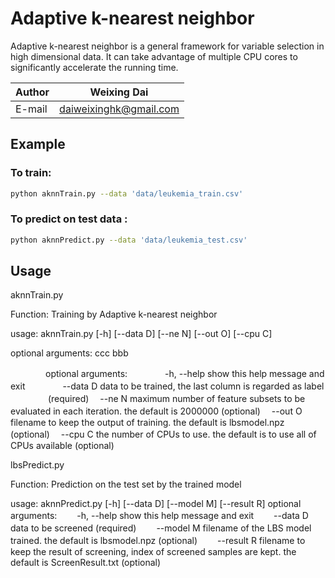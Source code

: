 # Adaptive k-nearest neighbor

Adaptive k-nearest neighbor is a general framework for variable selection in high dimensional data. It can take advantage of multiple CPU cores to significantly accelerate the running time.

|Author|Weixing Dai|
|---|---
|E-mail|daiweixinghk@gmail.com

## Example

### To train:

```Bash
python aknnTrain.py --data 'data/leukemia_train.csv'
```

### To predict on test data :

```Bash
python aknnPredict.py --data 'data/leukemia_test.csv'
```

## Usage

aknnTrain.py

Function: Training by Adaptive k-nearest neighbor

usage: aknnTrain.py [-h] [--data D] [--ne N] [--out O] [--cpu C]

optional arguments:
         ccc
         bbb


　　　　optional arguments:
　　　　-h, --help  show this help message and exit
　　　　--data D    data to be trained, the last column is regarded as label
         　　　　   (required)
 　--ne N      maximum number of feature subsets to be evaluated in each
                iteration. the default is 2000000 (optional)
  　--out O     filename to keep the output of training. the default is
               lbsmodel.npz (optional)
  　--cpu C     the number of CPUs to use. the default is to use all of CPUs
                available (optional)


lbsPredict.py

Function: Prediction on the test set by the trained model 

usage: aknnPredict.py [-h] [--data D] [--model M] [--result R]
optional arguments:
　　-h, --help  show this help message and exit
　　--data D    data to be screened (required)
　　--model M   filename of the LBS model trained. the default is lbsmodel.npz
              (optional)
　　--result R  filename to keep the result of screening, index of screened
              samples are kept. the default is ScreenResult.txt (optional)

